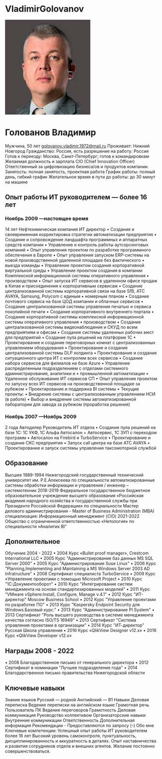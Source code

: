 # VladimirGolovanov

![ФОТО](/GolovanovVI.jpg)

# Голованов Владимир
Мужчина, 50 лет
golovanov.vladimir.1972@mail.ru
Проживает: Нижний Новгород
Гражданство: Россия, есть разрешение на работу: Россия
Готов к переезду: Москва, Санкт-Петербург; готов к командировкам
Желаемая должность и зарплата
CIO (Chief Innovation Officer)
Ответственный за цифровизацию бизнеса/ов и продуктов компании.
Занятость: полная занятость, проектная работа
График работы: полный день, гибкий график
Желательное время в пути до работы: до 30 минут на машине

## Опыт работы ИТ руководителем — более 16 лет

### Ноябрь 2009 —настоящее время
14 лет
Нефтехимическая компания
ИТ директор
•	Создание и своевременная корректировка стратегии автоматизации предприятия
•	Создание и сопровождение ландшафта программных и аппаратных средств компании
•	Управление и контроль работы аутсорсинговых компаний
•	Опыт управления проектом по разработке программного обеспечения в Европе
•	Опыт управления запуском ERP-системы на новой производственной удаленной площадке без фактического
•	выезда команды
•	Управление проектом создания корпоративной виртуальной среды
•	Управление проектом создания в компании Комплексной информационной системы оперативного управления
•	производством
•	Опыт запуска ИТ сервисов в удаленном офисе продаж в Китае и присоединения к корпоративным сервисам
•	Создание централизованной системы корпоративной связи на базе SfB, АТС AVAYA, Samsung, Polycom с единым
•	номерным планом
•	Создание почтового сервиса на базе ЦОД компании и облачных сервисов
•	Создание централизованной системы управления печатью и сервиса покопийной печати
•	Создание корпоративного внутреннего портала
•	Создание корпоративной системы комплексной информационной системы оперативного управления
•	производством
•	Создание централизованной системы видеонаблюдения и СКУД по всем предприятиям и офисам
•	Создание системы удаленных рабочих мест для предприятий
•	Создание пула решений на платформе 1С
•	Проектирование и создание переговорных комнат с централизованных управлением оборудования
•	Проектирование и создание централизованной системы DLP холдинга
•	Проектирование и создание ситуационного центра ИТ с контролем всех сервисов
•	Создание набора сервисов для филиалов на базе Azure
•	Управление распределенным подразделением с отделами системного администрирования, аналитики и
•	промышленной автоматизации
•	Удаленное обслуживание ИТ сервисов СП
•	Опыт управления проектом по запуску всех ИТ сервисов на производственной площадке за рубежом
•	Проектирование и поддержка BI системы
•	Текущие проекты:
•	Внедрение системы с централизованным управлением НСИ (в работе)
•	Выбор и внедрение системы автоматизированной лаборатории для завода за рубежом (проработка решения)

### Ноябрь 2007 —Ноябрь 2009
2 года
Автодилер
Руководитель ИТ отдела
•	Создание пула решений на базе 1С: 1С УКФ, 1С Альфа Автосалон + Автосервис, 1С ЗУП с переходом программ
•	Автосалон на Firebird и TurboService
•	Проектирование и создание СКС предприятия
•	Запуск call центра на базе АТС AVAYA
•	Проектирование и запуск системы управления таксомоторной службой

## Образование
Высшее
1989-1994
Нижегородский государственный технический университет им. Р.Е.Алексеева
по специальности автоматизированные системы обработки информации и управления / инженер –
системотехник
2018-2019
Федеральное государственное бюджетное образовательное учреждение
высшего образования «Российская академия народного хозяйства и
государственной службы при Президенте Российской Федерации»
по специальности Мастер делового администрирования - Master of Business Administration (MBA) специализация:
Информационный менеджмент (CIO)
2021-2022
Общество с ограниченной ответственностью «Нетология» по специальности «Аналитик BI” 

## Дополнительное
Обучение
2004 - 2022
•	2004 Курс «Bullet proof manager», Crestcom International LLC
•	2005 Курс "Администрирование баз данных MS SQL Server 2000"
•	2005 Курс "Администрирование Suse Linux"
•	2006 Курс "Planning,Implementing and Maintaining a MS Windows Server 2003 AD Infratructure"
•	2008 Сертификат специалиста TurboService
•	2009 Курс «Управление проектами с помощью Microsoft Project
•	2010 Курс "1С:Документооборот"
•	2010 Курс "Интегрирование систем менеджмента на основе стандартизированных моделей"
•	2011 Курс "VMware vSphere:Install, Configure, Manage v.4.1"
•	2012 Курс "ИТ-директор" Moscow Business School
•	2012 Курс "Управление проектами по разработке ПО"
•	2013 Курс "Kaspersky Endpoint Security для Windows.Базовый курс."
•	2013 Курс "Администрирование PI System"
•	2013 Сертификат "Роль высшего руководства в системе менеджмента качества согласно ISO/TS 16949"
•	2013 Сертификат "Система управления проектами в организации"
•	2014 Курс "ИТ-директор" Русская Школа управления
•	2016 Курс «QlikView Designer v12.x»
•	2016 Курс «QlikView Developer v12.x»

## Награды 2008 - 2022
•	2008 Благодарственное письмо от генерального директора
•	2012 Сертификат в номинации "Лучшее подразделение года"
•	2014 Благодарственное письмо правительства Нижегородской области

## Ключевые навыки
Знание языков Русский — родной
Английский — B1
Навыки Деловая переписка Ведение переписки на английском языке Грамотная речь Пользователь ПК
Ведение переговоров Грамотность Деловая коммуникация Руководство коллективом
Организаторские навыки Внутренние коммуникации Ответственность
Дополнительная информация
Рекомендации -
Предоставляются по запросу (-)
Обо мне Ключевые компетенции:
Успешный опыт работы ИТ руководителем более 16 лет
Высокий уровень самоконтроля, пунктуальность, дисциплинированность и аккуратность в деталях.
Опыт наставничества и развития сотрудников отдела и внешних агентов.
Желание постоянно совершенствоваться.
